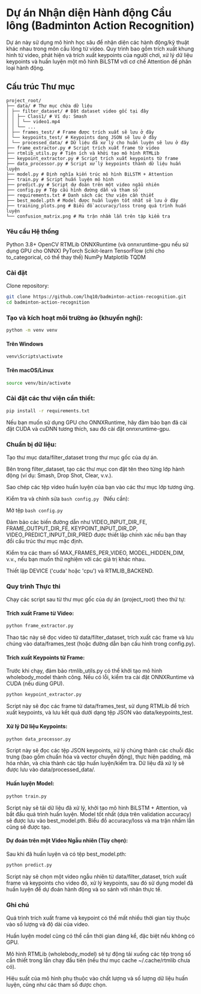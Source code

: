 # Dự án Nhận diện Hành động Cầu lông (Badminton Action Recognition)

Dự án này sử dụng mô hình học sâu để nhận diện các hành động/kỹ thuật khác nhau trong môn cầu lông từ video. Quy trình bao gồm trích xuất khung hình từ video, phát hiện và trích xuất keypoints của người chơi, xử lý dữ liệu keypoints và huấn luyện một mô hình BiLSTM với cơ chế Attention để phân loại hành động.

## Cấu trúc Thư mục

```text
project_root/
├── data/ # Thư mục chứa dữ liệu
│ ├── filter_dataset/ # Đặt dataset video gốc tại đây
│ │ ├── Class1/ # Ví dụ: Smash
│ │ │ └── video1.mp4
│ │ └── ...
│ ├── frames_test/ # Frame được trích xuất sẽ lưu ở đây
│ └── keypoints_test/ # Keypoints dạng JSON sẽ lưu ở đây
│ └── processed_data/ # Dữ liệu đã xử lý cho huấn luyện sẽ lưu ở đây
├── frame_extractor.py # Script trích xuất frame từ video
├── rtmlib_utils.py # Tiện ích và khởi tạo mô hình RTMLib
├── keypoint_extractor.py # Script trích xuất keypoints từ frame
├── data_processor.py # Script xử lý keypoints thành dữ liệu huấn luyện
├── model.py # Định nghĩa kiến trúc mô hình BiLSTM + Attention
├── train.py # Script huấn luyện mô hình
├── predict.py # Script dự đoán trên một video ngẫu nhiên
├── config.py # Tệp cấu hình đường dẫn và tham số
├── requirements.txt # Danh sách các thư viện cần thiết
├── best_model.pth # Model được huấn luyện tốt nhất sẽ lưu ở đây
├── training_plots.png # Biểu đồ accuracy/loss trong quá trình huấn luyện
└── confusion_matrix.png # Ma trận nhầm lẫn trên tập kiểm tra
```

### Yêu cầu Hệ thống
Python 3.8+
OpenCV
RTMLib
ONNXRuntime (và onnxruntime-gpu nếu sử dụng GPU cho ONNX)
PyTorch
Scikit-learn
TensorFlow (chỉ cho to_categorical, có thể thay thế)
NumPy
Matplotlib
TQDM

### Cài đặt
Clone repository:

```bash
git clone https://github.com/lhq10/badminton-action-recognition.git
cd badminton-action-recognition
```

### Tạo và kích hoạt môi trường ảo (khuyến nghị):
```bash
python -m venv venv
```
#### Trên Windows
```bash
venv\Scripts\activate
```
#### Trên macOS/Linux
```bash
source venv/bin/activate
```
### Cài đặt các thư viện cần thiết:
```bash
pip install -r requirements.txt
```
Nếu bạn muốn sử dụng GPU cho ONNXRuntime, hãy đảm bảo bạn đã cài đặt CUDA và cuDNN tương thích, sau đó cài đặt onnxruntime-gpu.

### Chuẩn bị dữ liệu:

Tạo thư mục data/filter_dataset trong thư mục gốc của dự án.

Bên trong filter_dataset, tạo các thư mục con đặt tên theo từng lớp hành động (ví dụ: Smash, Drop Shot, Clear, v.v.).

Sao chép các tệp video huấn luyện của bạn vào các thư mục lớp tương ứng.

Kiểm tra và chỉnh sửa ```bash config.py ``` (Nếu cần):

Mở tệp ```bash config.py ```

Đảm bảo các biến đường dẫn như VIDEO_INPUT_DIR_FE, FRAME_OUTPUT_DIR_FE, KEYPOINT_INPUT_DIR_DP, VIDEO_PREDICT_INPUT_DIR_PRED được thiết lập chính xác nếu bạn thay đổi cấu trúc thư mục mặc định.

Kiểm tra các tham số MAX_FRAMES_PER_VIDEO, MODEL_HIDDEN_DIM, v.v., nếu bạn muốn thử nghiệm với các giá trị khác nhau.

Thiết lập DEVICE ('cuda' hoặc 'cpu') và RTMLIB_BACKEND.

### Quy trình Thực thi

Chạy các script sau từ thư mục gốc của dự án (project_root) theo thứ tự:

#### Trích xuất Frame từ Video:
```bash
python frame_extractor.py
```
Thao tác này sẽ đọc video từ data/filter_dataset, trích xuất các frame và lưu chúng vào data/frames_test (hoặc đường dẫn bạn cấu hình trong config.py).

#### Trích xuất Keypoints từ Frame:

Trước khi chạy, đảm bảo rtmlib_utils.py có thể khởi tạo mô hình wholebody_model thành công. Nếu có lỗi, kiểm tra cài đặt ONNXRuntime và CUDA (nếu dùng GPU).
```bash
python keypoint_extractor.py
```
Script này sẽ đọc các frame từ data/frames_test, sử dụng RTMLib để trích xuất keypoints, và lưu kết quả dưới dạng tệp JSON vào data/keypoints_test.

#### Xử lý Dữ liệu Keypoints:
```bash
python data_processor.py
```
Script này sẽ đọc các tệp JSON keypoints, xử lý chúng thành các chuỗi đặc trưng (bao gồm chuẩn hóa và vector chuyển động), thực hiện padding, mã hóa nhãn, và chia thành các tập huấn luyện/kiểm tra. Dữ liệu đã xử lý sẽ được lưu vào data/processed_data/.

#### Huấn luyện Model:
```bash
python train.py
```
Script này sẽ tải dữ liệu đã xử lý, khởi tạo mô hình BiLSTM + Attention, và bắt đầu quá trình huấn luyện. Model tốt nhất (dựa trên validation accuracy) sẽ được lưu vào best_model.pth. Biểu đồ accuracy/loss và ma trận nhầm lẫn cũng sẽ được tạo.

#### Dự đoán trên một Video Ngẫu nhiên (Tùy chọn):
Sau khi đã huấn luyện và có tệp best_model.pth:
```bash
python predict.py
```
Script này sẽ chọn một video ngẫu nhiên từ data/filter_dataset, trích xuất frame và keypoints cho video đó, xử lý keypoints, sau đó sử dụng model đã huấn luyện để dự đoán hành động và so sánh với nhãn thực tế.

### Ghi chú
Quá trình trích xuất frame và keypoint có thể mất nhiều thời gian tùy thuộc vào số lượng và độ dài của video.

Huấn luyện model cũng có thể cần thời gian đáng kể, đặc biệt nếu không có GPU.

Mô hình RTMLib (wholebody_model) sẽ tự động tải xuống các tệp trọng số cần thiết trong lần chạy đầu tiên (nếu thư mục cache ~/.cache/rtmlib chưa có).

Hiệu suất của mô hình phụ thuộc vào chất lượng và số lượng dữ liệu huấn luyện, cũng như các tham số được chọn.
